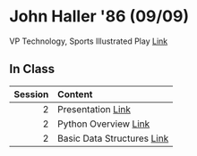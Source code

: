 John Haller '86 (09/09)
============================

VP Technology, Sports Illustrated Play [Link](../../sessions/session2)

## In Class

|   Session | Content                                                                     |
|----------:|:----------------------------------------------------------------------------|
|         2 | Presentation [Link](https://rpi.box.com/s/ldy9h2bfaz00gek5a9cotyz21sboab95) |
|         2 | Python Overview [Link](../notebooks/python-overview)                        |
|         2 | Basic Data Structures [Link](../notebooks/datastructures)                   |

